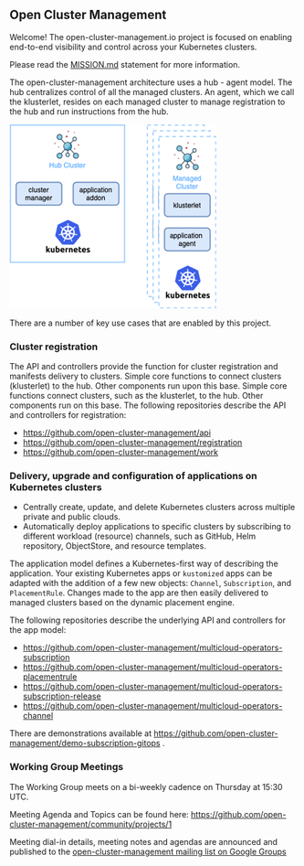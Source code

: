 
## Open Cluster Management

Welcome! The open-cluster-management.io project is focused on enabling end-to-end visibility and control across your Kubernetes clusters.

Please read the [MISSION.md](MISSION.md) statement for more information.

The open-cluster-management architecture uses a hub - agent model. The hub centralizes control of all the managed clusters. An agent, which we call the klusterlet, resides on each managed cluster to manage registration to the hub and run instructions from the hub.


![image](assets/ocm-arch.png)

There are a number of key use cases that are enabled by this project.

### Cluster registration

The API and controllers provide the function for cluster registration and manifests delivery to clusters. Simple core functions to connect clusters (klusterlet) to the hub. Other components run upon this base. Simple core functions connect clusters, such as the klusterlet, to the hub. Other components run on this base. The following repositories describe the API and controllers for registration:

* https://github.com/open-cluster-management/api
* https://github.com/open-cluster-management/registration
* https://github.com/open-cluster-management/work

### Delivery, upgrade and configuration of applications on Kubernetes clusters

* Centrally create, update, and delete Kubernetes clusters across multiple private and public clouds.
* Automatically deploy applications to specific clusters by subscribing to different workload (resource) channels, such as GitHub, Helm repository, ObjectStore, and resource templates.

The application model defines a Kubernetes-first way of describing the application. Your existing Kubernetes apps or `kustomized` apps can be adapted with the addition of a few new objects: `Channel`, `Subscription`, and `PlacementRule`. Changes made to the app are then easily delivered to managed clusters based on the dynamic placement engine.

The following repositories describe the underlying API and controllers for the app model:

* https://github.com/open-cluster-management/multicloud-operators-subscription
* https://github.com/open-cluster-management/multicloud-operators-placementrule
* https://github.com/open-cluster-management/multicloud-operators-subscription-release
* https://github.com/open-cluster-management/multicloud-operators-channel

There are demonstrations available at https://github.com/open-cluster-management/demo-subscription-gitops .

### Working Group Meetings

The Working Group meets on a bi-weekly cadence on Thursday at 15:30 UTC.

Meeting Agenda and Topics can be found here: https://github.com/open-cluster-management/community/projects/1
  
  Meeting dial-in details, meeting notes and agendas are announced and published to the [open-cluster-management mailing list on Google Groups](https://groups.google.com/g/open-cluster-management) 